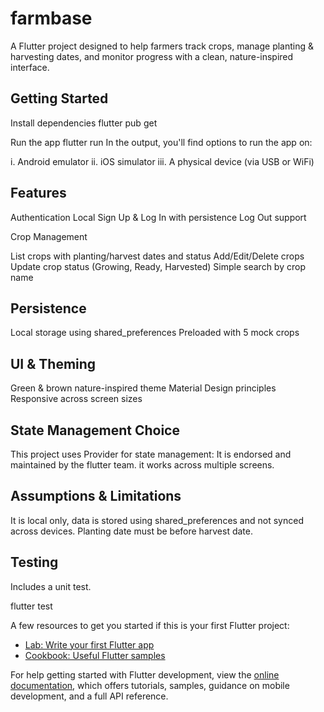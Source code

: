 # farmbase

A Flutter project designed to help farmers track crops, manage planting & harvesting dates, and monitor progress with a clean, nature-inspired interface.

## Getting Started

Install dependencies
flutter pub get

Run the app
flutter run
In the output, you'll find options to run the app on:

i.   Android emulator
ii.  iOS simulator
iii. A physical device (via USB or WiFi)

## Features

Authentication
Local Sign Up & Log In with persistence
Log Out support

Crop Management

List crops with planting/harvest dates and status
Add/Edit/Delete crops
Update crop status (Growing, Ready, Harvested)
Simple search by crop name

## Persistence

Local storage using shared_preferences
Preloaded with 5 mock crops

## UI & Theming

Green & brown nature-inspired theme
Material Design principles
Responsive across screen sizes

## State Management Choice

This project uses Provider for state management:
It is endorsed and maintained by the flutter team.
it works across multiple screens.

## Assumptions & Limitations
It is local only, data is stored using shared_preferences and not synced across devices.
Planting date must be before harvest date.

## Testing
Includes a unit test.

flutter test

A few resources to get you started if this is your first Flutter project:

- [Lab: Write your first Flutter app](https://docs.flutter.dev/get-started/codelab)
- [Cookbook: Useful Flutter samples](https://docs.flutter.dev/cookbook)

For help getting started with Flutter development, view the
[online documentation](https://docs.flutter.dev/), which offers tutorials,
samples, guidance on mobile development, and a full API reference.
